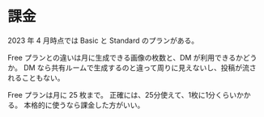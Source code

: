 # 課金

2023 年 4 月時点では Basic と Standard のプランがある。

Free プランとの違いは月に生成できる画像の枚数と、DM が利用できるかどうか。
DM なら共有ルームで生成するのと違って周りに見えないし、投稿が流されることもない。

Free プランは月に 25 枚まで。
正確には、25分使えて、1枚に1分くらいかかる。
本格的に使うなら課金した方がいい。
